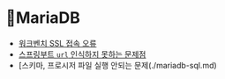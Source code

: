 # 🦦MariaDB
- [워크벤치 SSL 접속 오류](./mariadb-ssl.md)
- [스프링부트 `url` 인식하지 못하는 문제점](./datasource-error.md)
- [스키마, 프로시저 파일 실행 안되는 문제(./mariadb-sql.md)
